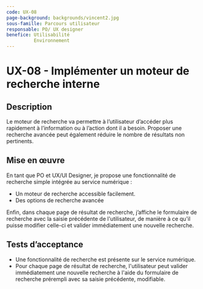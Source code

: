 ```yaml
---
code: UX-08
page-background: backgrounds/vincent2.jpg
sous-famille: Parcours utilisateur
responsable: PO/ UX designer
benefice: Utilisabilité
          Environnement
---
```

# UX-08 - Implémenter un moteur de recherche interne

## Description

Le moteur de recherche va permettre à l’utilisateur d’accéder plus rapidement à l’information ou à l’action dont il a besoin. Proposer une recherche avancée peut également réduire le nombre de résultats non pertinents.

## Mise en œuvre

En tant que PO et UX/UI Designer, je propose une fonctionnalité de recherche simple intégrée au service numérique :

* Un moteur de recherche accessible facilement.
* Des options de recherche avancée

Enfin, dans chaque page de résultat de recherche, j’affiche le formulaire de recherche avec la saisie précédente de l'utilisateur, de manière à ce qu'il puisse modifier celle-ci et valider immédiatement une nouvelle recherche.

## Tests d’acceptance

* Une fonctionnalité de recherche est présente sur le service numérique.
* Pour chaque page de résultat de recherche, l'utilisateur peut valider immédiatement une nouvelle recherche à l'aide du formulaire de recherche prérempli avec sa saisie précédente, modifiable.
